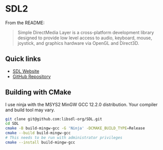 # SDL2

From the README:

> Simple DirectMedia Layer is a cross-platform development library designed to provide low level access
> to audio, keyboard, mouse, joystick, and graphics hardware via OpenGL and Direct3D.

## Quick links

- [SDL Website](https://www.libsdl.org/)
- [GitHub Repository](https://github.com/libsdl-org/SDL)

## Building with CMake

I use ninja with the MSYS2 MinGW GCC 12.2.0 distribution. Your compiler and build tool may vary.

``` sh
git clone git@github.com:libsdl-org/SDL.git
cd SDL
cmake -B build-mingw-gcc -G 'Ninja' -DCMAKE_BUILD_TYPE=Release
cmake --build build-mingw-gcc
# This needs to be run with administrator privileges
cmake --install build-mingw-gcc
```

